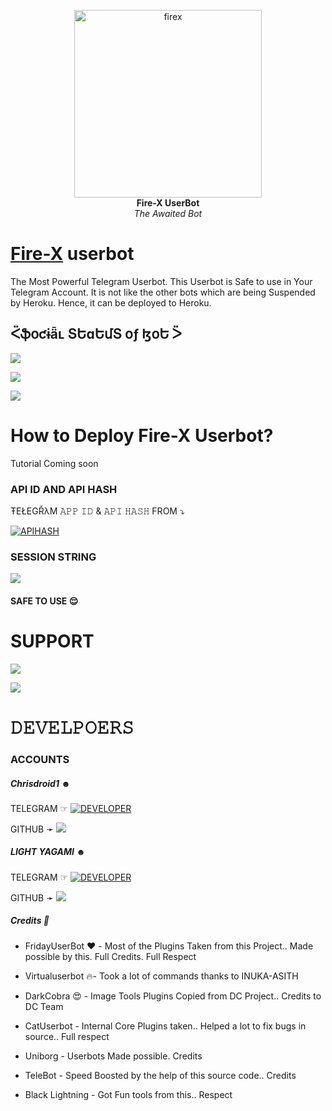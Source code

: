 <p align="center">
   
   <a href="https://github.com/Chrisdroid1/Fire-X">
      <img src="https://telegra.ph/file/4fd8dcd5319be4e025022.jpg" alt="firex", height="300px",width="300px">
   </a>
   <br>
   <b>Fire-X UserBot</b><br>
   <i>The Awaited Bot</i>
</p>
 
   
# [Fire-X](https://t.me/FireXUserBot) userbot

The Most Powerful Telegram Userbot.
This Userbot is Safe to use in Your Telegram Account.
It is not like the other bots which are being Suspended by Heroku. Hence, it can be deployed to Heroku.


## ᑈֆօƈɨǟʟ ՏԵɑԵմՏ օƒ ɮօԵ ᐵ 

<p align="left"><a href="https://github.com/Chrisdroid1/Fire-X/network/members"><img src="https://img.shields.io/github/forks/Chrisdroid1/Fire-X?label=Forks&logoColor=purple&style=social"></a><p align="left"><a href="https://github.com/Chrisdroid1/Fire-X/stargazers"><img src="https://img.shields.io/github/stars/Chrisdroid1/Fire-X?logoColor=red&style=social"></a><p align="left"><a href="https://github.com/Chrisdroid1/Fire-X"><img src="https://img.shields.io/github/last-commit/Chrisdroid1/Fire-X?logoColor=brown&style=plastic"></a>

# How to Deploy Fire-X Userbot?
Tutorial Coming soon
   
     
     


### API ID AND API HASH 
ŦEŁEGŘλM 
𝙰𝙿𝙿 𝙸𝙳 & 𝙰𝙿𝙸 𝙷𝙰𝚂𝙷 
FROM 
 ⤵
   </p><p align="centre"><a href="https://my.telegram.org"> <img src="https://img.shields.io/badge/via_WEBSITE-APP_ID API_HASH-blue?style=for-the-badge&logo=telegram" alt="APIHASH" /></a> 





### SESSION STRING 
<a href="https://" target="_blank"><img src="https://img.shields.io/badge/RUN-On-REPL-orange.svg?style=for-the-badge&logo=Telegram"></a>
#### SAFE TO USE 😌



# SUPPORT 

<a href="https://telegram.me/FIRE_X_CHANNEL" target="_blank"><img src="https://img.shields.io/badge/Join-Channel-yellow.svg?style=for-the-badge&logo=Telegram"></a>

<a href="https://telegram.me/FIREXuserbot" target="_blank"><img src="https://img.shields.io/badge/Join-Support%20Group-red.svg?style=for-the-badge&logo=Telegram"></a>

# 𝙳𝙴𝚅𝙴𝙻𝙿𝙾𝙴𝚁𝚂

### ACCOUNTS

##### Chrisdroid1 ︎☻︎

TELEGRAM ☞︎︎︎ <a href="https://t.me/Mrkahno"> <img src="https://img.shields.io/badge/Mrkahno-leaderdev-black?style=social&logo=telegram" alt="DEVELOPER" /></a>  


GITHUB ➛ <a href="https://github.com/Chrisdroid1" alt="Chrisdroid1"><img src="https://img.shields.io/badge/github-Chrisdroid1-black?logo=github" /></a>

##### LIGHT YAGAMI ☻︎

TELEGRAM ☞︎︎︎ <a href="https://t.me/lightrevengetakeryagami7878oo"> <img src="https://img.shields.io/badge/yagami-dev-blue?style=social&logo=telegram" alt="DEVELOPER" /></a>  
 
 
GITHUB ➛ <a href="https://github.com/Lightyagami788" alt="Yagami"><img src="https://img.shields.io/badge/github-Lightyagami788-teal?logo=github" /></a>





#####  Credits 🌹

- FridayUserBot ❤️ - 
Most of the Plugins Taken from this Project.. Made possible by this. Full Credits. Full Respect

- Virtualuserbot 🔥-
Took a lot of commands thanks to INUKA-ASITH

- DarkCobra 😍 - 
Image Tools Plugins Copied from DC Project.. Credits to DC Team

- CatUserbot - 
Internal Core Plugins taken.. Helped a lot to fix bugs in source.. Full respect

- Uniborg - 
Userbots Made possible. Credits

- TeleBot - 
Speed Boosted by the help of this source code.. Credits

- Black Lightning - 
Got Fun tools from this.. Respect
